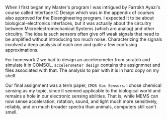 When I first began my Master's program I was intrigued by Farrokh Ayazi's course called Interface IC Design which was in the appendix of courses also approved for the Bioengineering program. I expected it to be about biological-electronics interfaces, but it was actually about the circuitry between Microelectromechanical Systems (which are analog) and other circuitry. The idea is such sensors often give off weak signals that need to be amplified without introducing too much noise. Characterizing the signals involved a deep analysis of each one and quite a few confusing approximations.

For homework 2 we had to design an accelerometer from scratch and simulate it in COMSOL. `accelerometer design` contains the assignmnet and files associated with that. The analysis to pair with it is in hard copy on my shelf.

Our final assignment was a term paper, `CMOS Gas Sensors`. I chose chemical sensing as my topic, since it seemed applicable to the biological world and remains a hole in our electronic sensing abilities. That is, while MEMS can now sense acceleration, rotation, sound, and light much more sensitively, reliably, and on much broader spectra than animals, computers still can't smell.

